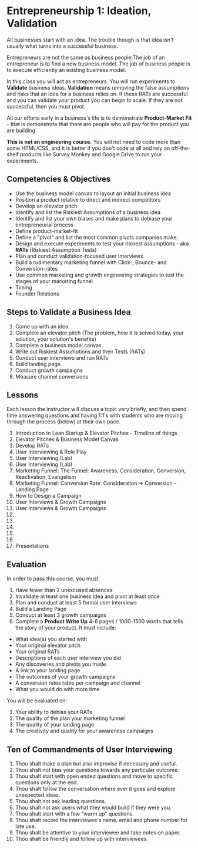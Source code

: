 # Entrepreneurship 1: Ideation, Validation

All businesses start with an idea. The trouble though is that idea isn't usually what turns into a successful business.

Entrepreneurs are not the same as business people.The job of an entrepreneur is to find a new business model. The job of business people is to execute efficiently an existing business model.

In this class you will act as entrepreneurs. You will run experiments to **Validate** business ideas. **Validation** means removing the false assumptions and risks that an idea for a business relies on. If these RATs are successful and you can validate your product you can begin to scale. If they are not successful, then you must pivot.

All our efforts early in a business's life is to demonstrate **Product-Market Fit** - that is demonstrate that there are people who will pay for the product you are building.

**This is not an engineering course.** You will not need to code more than some HTML/CSS, and it is better if you don't code at all and rely on off-the-shelf products like Survey Monkey and Google Drive to run your experiments.

## Competencies & Objectives

* Use the business model canvas to layout an initial business idea
* Position a product relative to direct and indirect competitors
* Develop an elevator pitch
* Identify and list the Riskiest Assumptions of a business idea
* Identify and list your own biases and make plans to debiase your entrepreneurial process
* Define product-market-fit
* Define a "pivot" and list the most common pivots companies make.
* Design and execute experiments to test your riskiest assumptions - aka **RATs** (Riskiest Assumption Tests)
* Plan and conduct validation-focused user interviews
* Build a rudimentary marketing funnel with Click-, Bounce- and Conversion-rates
* Use common marketing and growth engineering strategies to test the stages of your marketing funnel
* Timing
* Founder Relations

## Steps to Validate a Business Idea

1. Come up with an idea
1. Complete an elevator pitch (The problem, how it is solved today, your solution, your solution's benefits)
1. Complete a business model canvas
1. Write out Riskiest Assumptions and their Tests (RATs)
1. Conduct user interviews and run RATs
1. Build landing page
1. Conduct growth campaigns
1. Measure channel conversions

## Lessons

Each lesson the instructor will discuss a topic very briefly, and then spend time answering questions and having 1:1's with students who are moving through the process (below) at their own pace.

1. Introduction to Lean Startup & Elevator Pitches - Timeline of things
1. Elevator Pitches & Business Model Canvas
1. Develop RATs
1. User Interviewing & Role Play
1. User Interviewing (Lab)
1. User Interviewing (Lab)
1. Marketing Funnel: The Funnel: Awareness, Consideration, Conversion, Reactivation, Evangelism
1. Marketing Funnel: Conversion Rate: Consideration => Conversion - Landing Page
1. How to Design a Campaign
1. User Interviews & Growth Campaigns
1. User Interviews & Growth Campaigns
1.
1.
1.
1.
1.
1. Presentations

## Evaluation

In order to pass this course, you must

1. Have fewer than 2 unexcused absences
1. Invalidate at least one business idea and pivot at least once
1. Plan and conduct at least 5 formal user interviews
1. Build a Landing Page
1. Conduct at least 3 growth campaigns
1. Complete a **Product Write Up** 4-6 pages / 1000-1500 words that tells the story of your product. It must include:
  * What idea(s) you started with
  * Your original elevator pitch
  * Your original RATs
  * Descriptions of each user interview you did
  * Any discoveries and pivots you made
  * A link to your landing page
  * The outcomes of your growth campaigns
  * A conversion rates table per campaign and channel
  * What you would do with more time

You will be evaluated on:

1. Your ability to debias your RATs
1. The quality of the plan your marketing funnel
1. The quality of your landing page
1. The creativity and quality for your awareness campaigns

## Ten of Commandments of User Interviewing

1. Thou shalt make a plan but also improvise if necessary and useful.
1. Thou shalt not bias your questions towards any particular outcome.
1. Thou shalt start with open ended questions and move to specific questions only at the end.
1. Thou shalt follow the conversation where ever it goes and explore unexpected ideas.
1. Thou shalt not ask leading questions.
1. Thou shalt not ask users what they would build if they were you.
1. Thou shalt start with a few "warm up" questions.
1. Thou shalt record the interviewee's name, email and phone number for late use.
1. Thou shalt be attentive to your interviewee and take notes on paper.
1. Thou shalt be friendly and follow up with interviewees.
